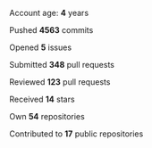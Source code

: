 Account age: **4** years

Pushed **4563** commits

Opened **5** issues

Submitted **348** pull requests

Reviewed **123** pull requests

Received **14** stars

Own **54** repositories

Contributed to **17** public repositories

